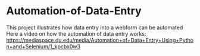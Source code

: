 # Automation-of-Data-Entry

This project illustrates how data entry into a webform can be automated
Here a video on how the automation of data entry works: 
https://mediaspace.du.edu/media/Automation+of+Data+Entry+Using+Python+and+Selenium/1_kpcbx0w3
